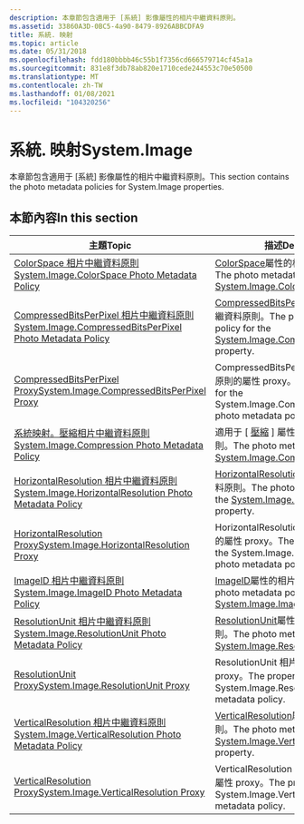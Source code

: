 ```yaml
---
description: 本章節包含適用于 [系統] 影像屬性的相片中繼資料原則。
ms.assetid: 33860A3D-0BC5-4a90-8479-8926ABBCDFA9
title: 系統. 映射
ms.topic: article
ms.date: 05/31/2018
ms.openlocfilehash: fdd180bbbb46c55b1f7356cd666579714cf45a1a
ms.sourcegitcommit: 831e8f3db78ab820e1710cede244553c70e50500
ms.translationtype: MT
ms.contentlocale: zh-TW
ms.lasthandoff: 01/08/2021
ms.locfileid: "104320256"
---
```

# <a name="systemimage"></a><span data-ttu-id="053c2-103">系統. 映射</span><span class="sxs-lookup"><span data-stu-id="053c2-103">System.Image</span></span>

<span data-ttu-id="053c2-104">本章節包含適用于 [系統] 影像屬性的相片中繼資料原則。</span><span class="sxs-lookup"><span data-stu-id="053c2-104">This section contains the photo metadata policies for System.Image properties.</span></span>

## <a name="in-this-section"></a><span data-ttu-id="053c2-105">本節內容</span><span class="sxs-lookup"><span data-stu-id="053c2-105">In this section</span></span>



| <span data-ttu-id="053c2-106">主題</span><span class="sxs-lookup"><span data-stu-id="053c2-106">Topic</span></span>                                                                                                                          | <span data-ttu-id="053c2-107">描述</span><span class="sxs-lookup"><span data-stu-id="053c2-107">Description</span></span>                                                                                                                                                |
|--------------------------------------------------------------------------------------------------------------------------------|------------------------------------------------------------------------------------------------------------------------------------------------------------|
| [<span data-ttu-id="053c2-108">ColorSpace 相片中繼資料原則</span><span class="sxs-lookup"><span data-stu-id="053c2-108">System.Image.ColorSpace Photo Metadata Policy</span></span>](-wic-photoprop-system-image-colorspace.md)<br/>                         | <span data-ttu-id="053c2-109">[ColorSpace](../properties/props-system-image-colorspace.md)屬性的相片中繼資料原則。</span><span class="sxs-lookup"><span data-stu-id="053c2-109">The photo metadata policy for the [System.Image.ColorSpace](../properties/props-system-image-colorspace.md) property.</span></span><br/>             |
| [<span data-ttu-id="053c2-110">CompressedBitsPerPixel 相片中繼資料原則</span><span class="sxs-lookup"><span data-stu-id="053c2-110">System.Image.CompressedBitsPerPixel Photo Metadata Policy</span></span>](-wic-photoprop-system-image-compressedbitsperpixel.md)<br/> | <span data-ttu-id="053c2-111">[CompressedBitsPerPixel](../properties/props-system-image-compressedbitsperpixel.md)屬性的相片中繼資料原則。</span><span class="sxs-lookup"><span data-stu-id="053c2-111">The photo metadata policy for the [System.Image.CompressedBitsPerPixel](../properties/props-system-image-compressedbitsperpixel.md) property.</span></span><br/> |
| [<span data-ttu-id="053c2-112">CompressedBitsPerPixel Proxy</span><span class="sxs-lookup"><span data-stu-id="053c2-112">System.Image.CompressedBitsPerPixel Proxy</span></span>](-wic-photoprop-system-image-compressedbitsperpixel-proxy.md)<br/>           | <span data-ttu-id="053c2-113">CompressedBitsPerPixel 相片中繼資料原則的屬性 proxy。</span><span class="sxs-lookup"><span data-stu-id="053c2-113">The property proxy for the System.Image.CompressedBitsPerPixel photo metadata policy.</span></span><br/>                                                           |
| [<span data-ttu-id="053c2-114">系統映射。壓縮相片中繼資料原則</span><span class="sxs-lookup"><span data-stu-id="053c2-114">System.Image.Compression Photo Metadata Policy</span></span>](-wic-photoprop-system-image-compression.md)<br/>                       | <span data-ttu-id="053c2-115">適用于 [ [壓縮](../properties/props-system-image-compression.md) ] 屬性的相片中繼資料原則。</span><span class="sxs-lookup"><span data-stu-id="053c2-115">The photo metadata policy for the [System.Image.Compression](../properties/props-system-image-compression.md) property.</span></span><br/>            |
| [<span data-ttu-id="053c2-116">HorizontalResolution 相片中繼資料原則</span><span class="sxs-lookup"><span data-stu-id="053c2-116">System.Image.HorizontalResolution Photo Metadata Policy</span></span>](-wic-photoprop-system-image-horizontalresolution.md)<br/>     | <span data-ttu-id="053c2-117">[HorizontalResolution](../properties/props-system-image-horizontalresolution.md)屬性的相片中繼資料原則。</span><span class="sxs-lookup"><span data-stu-id="053c2-117">The photo metadata policy for the [System.Image.HorizontalResolution](../properties/props-system-image-horizontalresolution.md) property.</span></span><br/>   |
| [<span data-ttu-id="053c2-118">HorizontalResolution Proxy</span><span class="sxs-lookup"><span data-stu-id="053c2-118">System.Image.HorizontalResolution Proxy</span></span>](-wic-photoprop-system-image-horizontalresolution-proxy.md)<br/>               | <span data-ttu-id="053c2-119">HorizontalResolution 相片中繼資料原則的屬性 proxy。</span><span class="sxs-lookup"><span data-stu-id="053c2-119">The property proxy for the System.Image.HorizontalResolution photo metadata policy.</span></span><br/>                                                             |
| [<span data-ttu-id="053c2-120">ImageID 相片中繼資料原則</span><span class="sxs-lookup"><span data-stu-id="053c2-120">System.Image.ImageID Photo Metadata Policy</span></span>](-wic-photoprop-system-image-imageid.md)<br/>                               | <span data-ttu-id="053c2-121">[ImageID](../properties/props-system-image-imageid.md)屬性的相片中繼資料原則。</span><span class="sxs-lookup"><span data-stu-id="053c2-121">The photo metadata policy for the [System.Image.ImageID](../properties/props-system-image-imageid.md) property.</span></span><br/>                |
| [<span data-ttu-id="053c2-122">ResolutionUnit 相片中繼資料原則</span><span class="sxs-lookup"><span data-stu-id="053c2-122">System.Image.ResolutionUnit Photo Metadata Policy</span></span>](-wic-photoprop-system-image-resolutionunit.md)<br/>                 | <span data-ttu-id="053c2-123">[ResolutionUnit](../properties/props-system-image-resolutionunit.md)屬性的相片中繼資料原則。</span><span class="sxs-lookup"><span data-stu-id="053c2-123">The photo metadata policy for the [System.Image.ResolutionUnit](../properties/props-system-image-resolutionunit.md) property.</span></span><br/>         |
| [<span data-ttu-id="053c2-124">ResolutionUnit Proxy</span><span class="sxs-lookup"><span data-stu-id="053c2-124">System.Image.ResolutionUnit Proxy</span></span>](-wic-photoprop-system-image-resolutionunit-proxy.md)<br/>                           | <span data-ttu-id="053c2-125">ResolutionUnit 相片中繼資料原則的屬性 proxy。</span><span class="sxs-lookup"><span data-stu-id="053c2-125">The property proxy for the System.Image.ResolutionUnit photo metadata policy.</span></span><br/>                                                                   |
| [<span data-ttu-id="053c2-126">VerticalResolution 相片中繼資料原則</span><span class="sxs-lookup"><span data-stu-id="053c2-126">System.Image.VerticalResolution Photo Metadata Policy</span></span>](-wic-photoprop-system-image-verticalresolution.md)<br/>         | <span data-ttu-id="053c2-127">[VerticalResolution](../properties/props-system-image-verticalresolution.md)屬性的相片中繼資料原則。</span><span class="sxs-lookup"><span data-stu-id="053c2-127">The photo metadata policy for the [System.Image.VerticalResolution](../properties/props-system-image-verticalresolution.md) property.</span></span><br/>     |
| [<span data-ttu-id="053c2-128">VerticalResolution Proxy</span><span class="sxs-lookup"><span data-stu-id="053c2-128">System.Image.VerticalResolution Proxy</span></span>](-wic-photoprop-system-image-verticalresolution-proxy.md)<br/>                   | <span data-ttu-id="053c2-129">VerticalResolution 相片中繼資料原則的屬性 proxy。</span><span class="sxs-lookup"><span data-stu-id="053c2-129">The property proxy for the System.Image.VerticalResolution photo metadata policy.</span></span><br/>                                                               |



 

 

 
